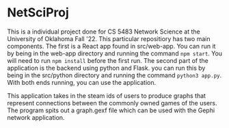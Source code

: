 # NetSciProj
This is a individual project done for CS 5483 Network Science at the University of Oklahoma Fall '22. This particular repositiory has two main components. The first is a React app found in src/web-app. You can run it by being in the web-app directory and running the command `npm start`. You will need to run `npm install` before the first run. The second part of the application is the backend using python and Flask. you can run this by being in the src/python directory and running the command `python3 app.py`. With both ends running, you can use the application.

This application takes in the steam ids of users to produce graphs that represent connections between the commonly owned games of the users. The program spits out a graph.gexf file which can be used with the Gephi network application. 
